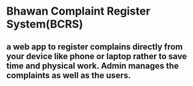 # Bhawan Complaint Register System(BCRS)
## a web app to register complains directly from your device like phone or laptop rather to save time and physical work. Admin manages the complaints as well as the users.

